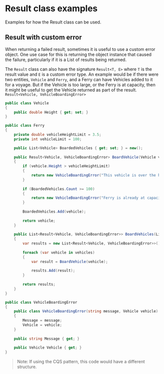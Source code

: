 # Result class examples

Examples for how the Result class can be used.

## Result with custom error
When returning a failed result, sometimes it is useful to use a custom error object.
One use case for this is returning the object instance that caused the failure, particularly if it is a List of results being returned.

The `Result` class can also have the signature `Result<T, E>` where `T` is the result value and `E` is a custom error type.
An example would be if there were two entities, `Vehicle` and `Ferry`, and a Ferry can have Vehicles added to it for a voyage.
But if the Vehicle is too large, or the Ferry is at capacity, then it might be useful to get the Vehicle returned as part of the result.
`Result<Vehicle, VehicleBoardingError>`

```C#
public class Vehicle
{
    public double Height { get; set; }
}

public class Ferry
{
    private double vehicleHeightLimit = 3.5;
    private int vehicleLimit = 100;

    public List<Vehicle> BoardedVehicles { get; set; } = new();
    
    public Result<Vehicle, VehicleBoardingError> BoardVehicle(Vehicle vehicle)
    {
        if (vehicle.Height > vehicleHeightLimit)
        {
            return new VehicleBoardingError("This vehicle is over the height limit", vehicle);
        }
        
        if (BoardedVehicles.Count >= 100)
        {
            return new VehicleBoardingError("Ferry is already at capacity", vehicle);
        }
        
        BoardedVehicles.Add(vehicle);
        
        return vehicle;
    }
    
    public List<Result<Vehicle, VehicleBoardingError>> BoardVehicles(List<Vehicle> vehicles)
    {
        var results = new List<Result<Vehicle, VehicleBoardingError>>();
    
        foreach (var vehicle in vehicles)
        {
            var result = BoardVehicle(vehicle);
        
            results.Add(result);
        }
        
        return results;
    }
}

public class VehicleBoardingError
{
    public class VehicleBoardingError(string message, Vehicle vehicle)
    {
        Message = message;
        Vehicle = vehicle;
    }
    
    public string Message { get; }
    
    public Vehicle Vehicle { get; }
}
```

> Note:
> If using the CQS pattern, this code would have a different structure.
